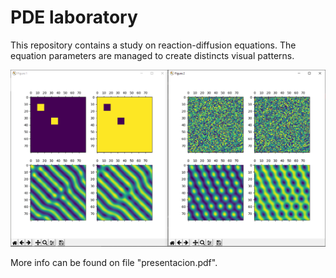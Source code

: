 # PDE laboratory

This repository contains a study on reaction-diffusion equations. The equation parameters are managed to create distincts visual patterns.

![Patterns](img/patrones-ruido.png)

More info can be found on file "presentacion.pdf".
